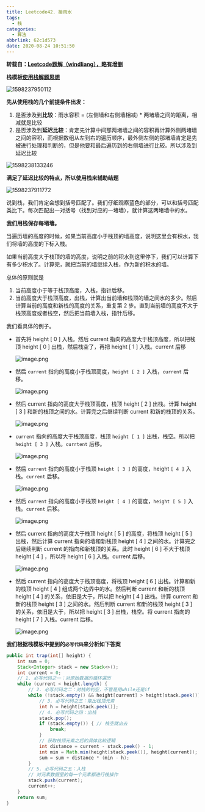 ```yaml
---
title: Leetcode42. 接雨水
tags:
  - 栈
categories:
  - 算法
abbrlink: 62c1d573
date: 2020-08-24 10:51:50
---
```


**转载自：[Leetcode题解（windliang），略有增删](https://leetcode-cn.com/problems/trapping-rain-water/solution/xiang-xi-tong-su-de-si-lu-fen-xi-duo-jie-fa-by-w-8/)**

**栈模板[使用栈解题思想](./使用栈解题思想.md)**

<!-- more -->

![1598237950112](./Leetcode42-接雨水/1598237950112.png)

**先从使用栈的几个前提条件出发：**

1. 是否涉及到**比较**：雨水容积 = (左侧墙和右侧墙相减) * 两堵墙之间的距离，相减就是比较
2. 是否涉及到**延迟比较**：肯定先计算中间那两堵墙之间的容积再计算外侧两堵墙之间的容积，而根据数组从左到右的遍历顺序，最外侧左侧的那堵墙肯定是先被进行处理和判断的，但是他要和最后遍历到的右侧墙进行比较。所以涉及到延迟比较

![1598238133246](./Leetcode42-接雨水/1598238133246.png)

**满足了延迟比较的特点，所以使用栈来辅助结题**

![1598237911772](./Leetcode42-接雨水/1598237911772.png)

说到栈，我们肯定会想到括号匹配了。我们仔细观察蓝色的部分，可以和括号匹配类比下。每次匹配出一对括号（找到对应的一堵墙），就计算这两堵墙中的水。

**我们用栈保存每堵墙。**

当遍历墙的高度的时候，如果当前高度小于栈顶的墙高度，说明这里会有积水，我们将墙的高度的下标入栈。

如果当前高度大于栈顶的墙的高度，说明之前的积水到这里停下，我们可以计算下有多少积水了。计算完，就把当前的墙继续入栈，作为新的积水的墙。

总体的原则就是

1. 当前高度小于等于栈顶高度，入栈，指针后移。
2. 当前高度大于栈顶高度，出栈，计算出当前墙和栈顶的墙之间水的多少。然后计算当前的高度和新栈的高度的关系，重复第 2 步。直到当前墙的高度不大于栈顶高度或者栈空，然后把当前墙入栈，指针后移。

我们看具体的例子。

* 首先将 height [ 0 ] 入栈。然后 current 指向的高度大于栈顶高度，所以把栈顶 height [ 0 ] 出栈，然后栈空了，再把 height [ 1 ] 入栈。current 后移

  ![image.png](./Leetcode42-接雨水/884e05b8d73985e777bbfdec92c9b77db5bd6305df67c15c321fa725c4a9198b-image.png)

* 然后 `current` 指向的高度小于栈顶高度，`height [ 2 ]` 入栈，`current` 后移。

  ![image.png](./Leetcode42-接雨水/a0c201eb77c2f3640968ddea89a1907c6ac831f07577c4526ee8c049191b42df-image.png)

* 然后 current 指向的高度大于栈顶高度，栈顶 height [ 2 ] 出栈。计算 height [ 3 ] 和新的栈顶之间的水。计算完之后继续判断 current 和新的栈顶的关系。

  ![image.png](./Leetcode42-接雨水/d290b4d7112bc6755fd0fbe17833d67d8d4cd8ca23b4d48bc912bd961d047d98-image.png)

* `current` 指向的高度大于栈顶高度，栈顶 `height [ 1 ]` 出栈，栈空。所以把 `height [ 3 ]` 入栈。`currtent` 后移。

  ![image.png](./Leetcode42-接雨水/32f62626e0a86ed91ee48bd94a923556cffaa6b492f4916051e084f610cfd0d3-image.png)

* 然后 `current` 指向的高度小于栈顶 `height [ 3 ]` 的高度，height `[ 4 ]` 入栈。`current` 后移。

  ![image.png](./Leetcode42-接雨水/3e26c51a348d968e48f60cbc6efadac1ed108eec7f44bf5c174ace3c1e3289aa-image.png)

* 然后 `current` 指向的高度小于栈顶 `height [ 4 ]` 的高度，`height [ 5 ]` 入栈。`current` 后移。

  ![image.png](./Leetcode42-接雨水/885b5225d840ba21b2219f76e41e74324f95d8a27d59e50a1066606cb64b5e7e-image.png)

* 然后 current 指向的高度大于栈顶 height [ 5 ] 的高度，将栈顶 height [ 5 ] 出栈，然后计算 current 指向的墙和新栈顶 height [ 4 ] 之间的水。计算完之后继续判断 current 的指向和新栈顶的关系。此时 height [ 6 ] 不大于栈顶 height [ 4 ] ，所以将 height [ 6 ] 入栈。current 后移。

  ![image.png](./Leetcode42-接雨水/e051367f8001808826039760cad0c9a3864403baf5c845d87be18752f3147a1b-image.png)

* 然后 current 指向的高度大于栈顶高度，将栈顶 height [ 6 ] 出栈。计算和新的栈顶 height [ 4 ] 组成两个边界中的水。然后判断 current 和新的栈顶 height [ 4 ] 的关系，依旧是大于，所以把 height [ 4 ] 出栈。计算 current 和 新的栈顶 height [ 3 ] 之间的水。然后判断 current 和新的栈顶 height [ 3 ] 的关系，依旧是大于，所以把 height [ 3 ] 出栈，栈空。将 current 指向的 height [ 7 ] 入栈。current 后移。

  ![image.png](./Leetcode42-接雨水/1f82b54ad14a3014908ddcbc13aaf46d2f3260f78277c6ec801aae28d1b17f98-image.png)

**我们根据栈模板中提到的`必写代码`来分析如下答案**

```java
public int trap(int[] height) {
    int sum = 0;
    Stack<Integer> stack = new Stack<>();
    int current = 0;
  	// 1. 必写代码之一：对原始数据的循环遍历
    while (current < height.length) {
      	// 2. 必写代码之二：对栈的判空，不管是用while还是if
        while (!stack.empty() && height[current] > height[stack.peek()]) {
          	// 3. 必写代码之三：取出栈顶元素
            int h = height[stack.peek()];
            // 4. 必写代码之四：出栈
            stack.pop();
            if (stack.empty()) { // 栈空就出去
                break; 
            }
          	// 获取栈顶元素之后的具体比较逻辑
            int distance = current - stack.peek() - 1; 
            int min = Math.min(height[stack.peek()], height[current]);
            sum = sum + distance * (min - h);
        }
      	// 5. 必写代码之五：入栈
      	// 对元素数据里的每一个元素都进行栈操作
        stack.push(current); 
        current++;
    }
    return sum;
}
```



